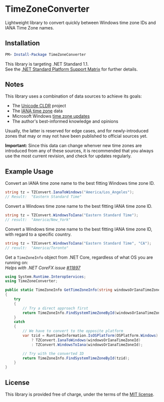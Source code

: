 TimeZoneConverter
=================

Lightweight library to convert quickly between Windows time zone IDs and IANA Time Zone names.

## Installation

```powershell
PM> Install-Package TimeZoneConverter
```

This library is targeting .NET Standard 1.1.  
See the [.NET Standard Platform Support Matrix][1] for further details.

## Notes

This library uses a combination of data sources to achieve its goals:

- The [Unicode CLDR][2] project
- The [IANA time zone][3] data
- Microsoft Windows [time zone updates][4]
- The author's best-informed knowledge and opinions

Usually, the latter is reserved for edge cases, and for newly-introduced zones that may
or may not have been published to official sources yet.

**Important:** Since this data can change whenver new time zones are introduced from any of these sources,
it is recommended that you always use the most current revision, and check for updates regularly.

## Example Usage

Convert an IANA time zone name to the best fitting Windows time zone ID.

```csharp
string tz = TZConvert.IanaToWindows("America/Los_Angeles");
// Result:  "Eastern Standard Time"
```

Convert a Windows time zone name to the best fitting IANA time zone ID.

```csharp
string tz = TZConvert.WindowsToIana("Eastern Standard Time");
// result:  "America/New_York"
```

Convert a Windows time zone name to the best fitting IANA time zone ID, with regard to a specific country.

```csharp
string tz = TZConvert.WindowsToIana("Eastern Standard Time", "CA");
// result:  "America/Toronto"
```

Get a `TimeZoneInfo` object from .NET Core, regardless of what OS you are running on:  
*Helps with .NET CoreFX issue [#11897][5]*

```csharp
using System.Runtime.InteropServices;
using TimeZoneConverter;

public static TimeZoneInfo GetTimeZoneInfo(string windowsOrIanaTimeZoneId)
{
    try
    {
        // Try a direct approach first
        return TimeZoneInfo.FindSystemTimeZoneById(windowsOrIanaTimeZoneId);
    }
    catch
    {
        // We have to convert to the opposite platform
        var tzid = RuntimeInformation.IsOSPlatform(OSPlatform.Windows)
            ? TZConvert.IanaToWindows(windowsOrIanaTimeZoneId)
            : TZConvert.WindowsToIana(windowsOrIanaTimeZoneId);

        // Try with the converted ID
        return TimeZoneInfo.FindSystemTimeZoneById(tzid);
    }
}
```

## License

This library is provided free of charge, under the terms of the [MIT license][6].


[1]: https://docs.microsoft.com/en-us/dotnet/articles/standard/library
[2]: http://cldr.unicode.org
[3]: http://iana.org/time-zones
[4]: https://blogs.technet.microsoft.com/dst2007
[5]: https://github.com/dotnet/corefx/issues/11897
[6]: https://raw.githubusercontent.com/mj1856/TimeZoneConverter/master/LICENSE.txt